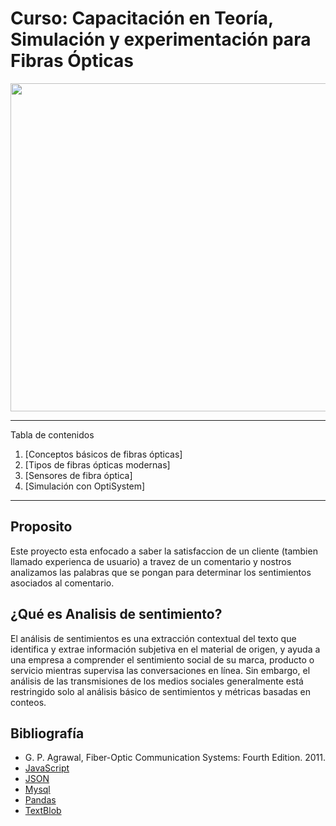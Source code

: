 # Curso: Capacitación en Teoría, Simulación y experimentación para Fibras Ópticas
<img src="https://www.smartoptics.com/wp-content/uploads/2017/05/A2-optical-fiber.png" width="525"/>

*******
Tabla de contenidos  
 1. [Conceptos básicos de fibras ópticas]
 2. [Tipos de fibras ópticas modernas]
 3. [Sensores de fibra óptica]
 4. [Simulación con OptiSystem]

*******
## Proposito
Este proyecto esta enfocado a saber la satisfaccion de un cliente (tambien llamado experienca de usuario) a travez de un comentario y nostros analizamos las palabras que se pongan para determinar los sentimientos asociados al comentario.

## ¿Qué es Analisis de sentimiento?
El análisis de sentimientos es una extracción contextual del texto que identifica y extrae información subjetiva en el material de origen, y ayuda a una empresa a comprender el sentimiento social de su marca, producto o servicio mientras supervisa las conversaciones en línea. Sin embargo, el análisis de las transmisiones de los medios sociales generalmente está restringido solo al análisis básico de sentimientos y métricas basadas en conteos.

## Bibliografía
- G. P. Agrawal, Fiber-Optic Communication Systems: Fourth Edition. 2011.
- [JavaScript](https://www.learn-js.org/)
- [JSON](https://pythonise.com/feed/flask/working-with-json-in-flask)
- [Mysql](https://www.quora.com/How-do-I-start-learning-MySQL)
- [Pandas](https://www.learnpython.org/es/Pandas%20Basics)
- [TextBlob](https://textblob.readthedocs.io/en/dev/) 
